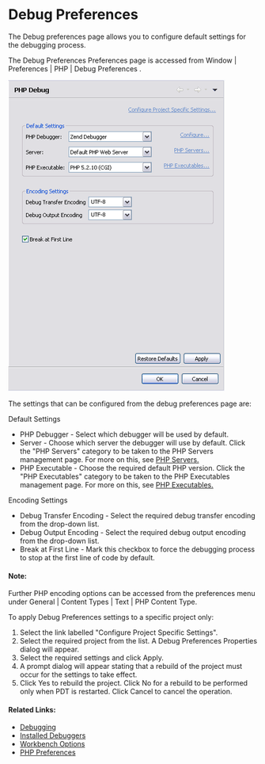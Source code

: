 # Debug Preferences

<!--context:debug_preferences-->

The Debug preferences page allows you to configure default settings for the debugging process.

The Debug Preferences Preferences page is accessed from Window | Preferences | PHP | Debug Preferences .

![Debug Preferences](images/debug_preferences.png "Debug Preferences")

The settings that can be configured from the debug preferences page are:

Default Settings

 * PHP Debugger - Select which debugger will be used by default.
 * Server - Choose which server the debugger will use by default. Click the "PHP Servers" category to be taken to the PHP Servers management page. For more on this, see [PHP Servers.](../../../032-reference/032-preferences/080-php_servers.md)
 * PHP Executable - Choose the required default PHP version. Click the "PHP Executables" category to be taken to the PHP Executables management page. For more on this, see [PHP Executables.](../../../032-reference/032-preferences/056-php_executables/000-index.md)

Encoding Settings

 * Debug Transfer Encoding - Select the required debug transfer encoding from the drop-down list.
 * Debug Output Encoding  - Select the required debug output encoding from the drop-down list.
 * Break at First Line - Mark this checkbox to force the debugging process to stop at the first line of code by default.

<!--note-start-->

#### Note:

Further PHP encoding options can be accessed from the preferences menu under General | Content Types | Text | PHP Content Type.

<!--note-end-->

<!--ref-start-->

To apply Debug Preferences settings to a specific project only:

 1. Select the link labelled "Configure Project Specific Settings".
 2. Select the required project from the list.  A Debug Preferences Properties dialog will appear.
 3. Select the required settings and click Apply.
 4. A prompt dialog will appear stating that a rebuild of the project must occur for the settings to take effect.
 5. Click Yes to rebuild the project. Click No for a rebuild to be performed only when PDT is restarted. Click Cancel to cancel the operation.
 
<!--ref-end-->

<!--links-start-->

#### Related Links:

 * [Debugging](../../../024-tasks/152-debugging/000-index.md)
 * [Installed Debuggers](008-installed_debuggers.md)
 * [Workbench Options](024-launching.md)
 * [PHP Preferences](../../../032-reference/032-preferences/000-index.md)

<!--links-end-->
